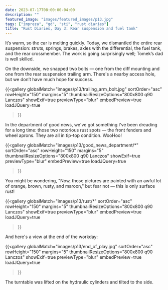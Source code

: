 ```yaml
---
date: 2023-07-17T08:00:00-04:00
description: ""
featured_image: "images/featured_images/p13.jpg"
tags: ["impreza", "gd", "sti", "rust diaries"]
title: "Rust Diaries, Day 3: Rear suspension and fuel tank"
---
```


It’s warm, so the car is melting quickly. Today, we dismantled the entire rear
suspension: struts, springs, brakes, axles with the differential, the fuel
tank, and the rear crossmember. The work is going surprisingly well; Tomek’s
dad is well skilled.

On the downside, we snapped two bolts — one from the diff mounting and one from
the rear suspension trailing arm. There's a nearby access hole, but we don’t
have much hope for success.

{{<gallery
    globalMatch="images/p13/trailing_arm_bolt.jpg"
    sortOrder="asc"
    rowHeight="150"
    margins="5"
    thumbnailResizeOptions="800x800 q90 Lanczos"
    showExif=true
    previewType="blur"
    embedPreview=true
    loadJQuery=true
>}}

In the department of good news, we've got something I've been dreading for a
long time: those two notorious rust spots — the front fenders and wheel aprons.
They are all in tip-top condition. WooHoo!

{{<gallery
    globalMatch="images/p13/good_news_department/*"
    sortOrder="asc"
    rowHeight="150"
    margins="5"
    thumbnailResizeOptions="800x800 q90 Lanczos"
    showExif=true
    previewType="blur"
    embedPreview=true
    loadJQuery=true
>}}

You might be wondering, "Now, those pictures are painted with an awful lot of
orange, brown, rusty, and maroon," but fear not — this is only surface rust!

{{<gallery
    globalMatch="images/p13/rust/*"
    sortOrder="asc"
    rowHeight="150"
    margins="5"
    thumbnailResizeOptions="800x800 q90 Lanczos"
    showExif=true
    previewType="blur"
    embedPreview=true
    loadJQuery=true
>}}

And here's a view at the end of the workday:

{{<gallery
    globalMatch="images/p13/end_of_play.jpg"
    sortOrder="asc"
    rowHeight="150"
    margins="5"
    thumbnailResizeOptions="800x800 q90 Lanczos"
    showExif=true
    previewType="blur"
    embedPreview=true
    loadJQuery=true
>}}

The turntable was lifted on the hydraulic cylinders and tilted to the side.
